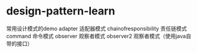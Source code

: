 # design-pattern-learn
常用设计模式的demo
adapter  适配器模式
chainofresponsibility  责任链模式
command  命令模式
observer  观察者模式
observer2 观察者模式（使用java自带的接口）
